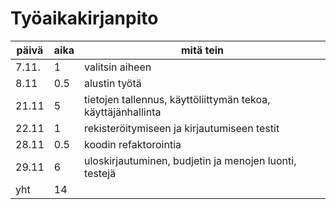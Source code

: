 # Työaikakirjanpito  

| päivä | aika | mitä tein |
| ---- | --- | --- |
| 7.11. | 1  | valitsin aiheen | 
| 8.11 | 0.5 | alustin työtä |
| 21.11 | 5 | tietojen tallennus, käyttöliittymän tekoa, käyttäjänhallinta |  
| 22.11 | 1 | rekisteröitymiseen ja kirjautumiseen testit |
| 28.11 | 0.5 | koodin refaktorointia |
| 29.11 | 6 | uloskirjautuminen, budjetin ja menojen luonti, testejä |
| yht | 14 | |

